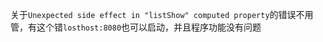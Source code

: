 关于`Unexpected side effect in "listShow" computed property`的错误不用管，有这个错`losthost:8080`也可以启动，并且程序功能没有问题